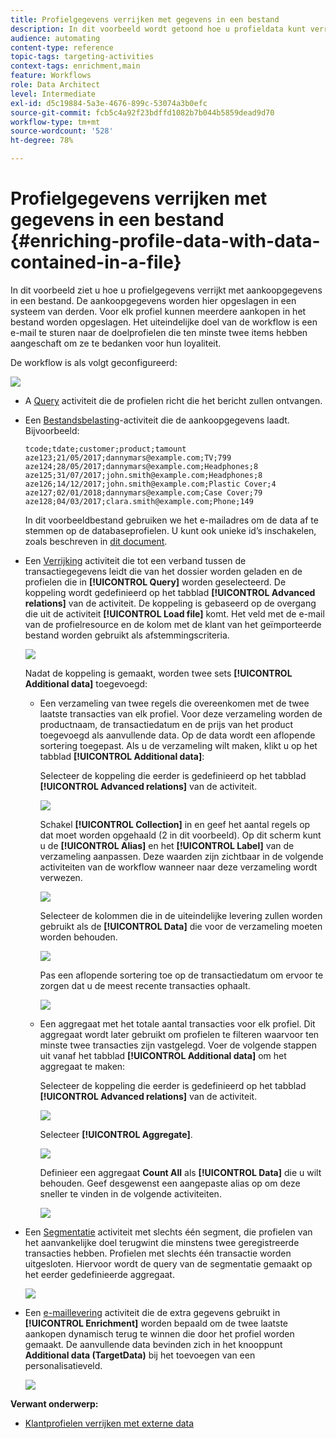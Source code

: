 ```yaml
---
title: Profielgegevens verrijken met gegevens in een bestand
description: In dit voorbeeld wordt getoond hoe u profieldata kunt verrijken met aankoopdata in een bestand.
audience: automating
content-type: reference
topic-tags: targeting-activities
context-tags: enrichment,main
feature: Workflows
role: Data Architect
level: Intermediate
exl-id: d5c19884-5a3e-4676-899c-53074a3b0efc
source-git-commit: fcb5c4a92f23bdffd1082b7b044b5859dead9d70
workflow-type: tm+mt
source-wordcount: '528'
ht-degree: 78%

---
```


# Profielgegevens verrijken met gegevens in een bestand {#enriching-profile-data-with-data-contained-in-a-file}

In dit voorbeeld ziet u hoe u profielgegevens verrijkt met aankoopgegevens in een bestand. De aankoopgegevens worden hier opgeslagen in een systeem van derden. Voor elk profiel kunnen meerdere aankopen in het bestand worden opgeslagen. Het uiteindelijke doel van de workflow is een e-mail te sturen naar de doelprofielen die ten minste twee items hebben aangeschaft om ze te bedanken voor hun loyaliteit.

De workflow is als volgt geconfigureerd:

![](assets/enrichment_example_workflow.png)

* A [Query](../../automating/using/query.md) activiteit die de profielen richt die het bericht zullen ontvangen.
* Een [Bestandsbelasting](../../automating/using/load-file.md)-activiteit die de aankoopgegevens laadt. Bijvoorbeeld:

   ```
   tcode;tdate;customer;product;tamount
   aze123;21/05/2017;dannymars@example.com;TV;799
   aze124;28/05/2017;dannymars@example.com;Headphones;8
   aze125;31/07/2017;john.smith@example.com;Headphones;8
   aze126;14/12/2017;john.smith@example.com;Plastic Cover;4
   aze127;02/01/2018;dannymars@example.com;Case Cover;79
   aze128;04/03/2017;clara.smith@example.com;Phone;149
   ```

   In dit voorbeeldbestand gebruiken we het e-mailadres om de data af te stemmen op de databaseprofielen. U kunt ook unieke id’s inschakelen, zoals beschreven in [dit document](../../developing/using/configuring-the-resource-s-data-structure.md#generating-a-unique-id-for-profiles-and-custom-resources).

* Een [Verrijking](../../automating/using/enrichment.md) activiteit die tot een verband tussen de transactiegegevens leidt die van het dossier worden geladen en de profielen die in **[!UICONTROL Query]** worden geselecteerd. De koppeling wordt gedefinieerd op het tabblad **[!UICONTROL Advanced relations]** van de activiteit. De koppeling is gebaseerd op de overgang die uit de activiteit **[!UICONTROL Load file]** komt. Het veld met de e-mail van de profielresource en de kolom met de klant van het geïmporteerde bestand worden gebruikt als afstemmingscriteria.

   ![](assets/enrichment_example_workflow2.png)

   Nadat de koppeling is gemaakt, worden twee sets **[!UICONTROL Additional data]** toegevoegd:

   * Een verzameling van twee regels die overeenkomen met de twee laatste transacties van elk profiel. Voor deze verzameling worden de productnaam, de transactiedatum en de prijs van het product toegevoegd als aanvullende data. Op de data wordt een aflopende sortering toegepast. Als u de verzameling wilt maken, klikt u op het tabblad **[!UICONTROL Additional data]**:

      Selecteer de koppeling die eerder is gedefinieerd op het tabblad **[!UICONTROL Advanced relations]** van de activiteit.

      ![](assets/enrichment_example_workflow3.png)

      Schakel **[!UICONTROL Collection]** in en geef het aantal regels op dat moet worden opgehaald (2 in dit voorbeeld). Op dit scherm kunt u de **[!UICONTROL Alias]** en het **[!UICONTROL Label]** van de verzameling aanpassen. Deze waarden zijn zichtbaar in de volgende activiteiten van de workflow wanneer naar deze verzameling wordt verwezen.

      ![](assets/enrichment_example_workflow4.png)

      Selecteer de kolommen die in de uiteindelijke levering zullen worden gebruikt als de **[!UICONTROL Data]** die voor de verzameling moeten worden behouden.

      ![](assets/enrichment_example_workflow6.png)

      Pas een aflopende sortering toe op de transactiedatum om ervoor te zorgen dat u de meest recente transacties ophaalt.

      ![](assets/enrichment_example_workflow7.png)

   * Een aggregaat met het totale aantal transacties voor elk profiel. Dit aggregaat wordt later gebruikt om profielen te filteren waarvoor ten minste twee transacties zijn vastgelegd. Voer de volgende stappen uit vanaf het tabblad **[!UICONTROL Additional data]** om het aggregaat te maken:

      Selecteer de koppeling die eerder is gedefinieerd op het tabblad **[!UICONTROL Advanced relations]** van de activiteit.

      ![](assets/enrichment_example_workflow3.png)

      Selecteer **[!UICONTROL Aggregate]**.

      ![](assets/enrichment_example_workflow8.png)

      Definieer een aggregaat **Count All** als **[!UICONTROL Data]** die u wilt behouden. Geef desgewenst een aangepaste alias op om deze sneller te vinden in de volgende activiteiten.

      ![](assets/enrichment_example_workflow9.png)

* Een [Segmentatie](../../automating/using/segmentation.md) activiteit met slechts één segment, die profielen van het aanvankelijke doel terugwint die minstens twee geregistreerde transacties hebben. Profielen met slechts één transactie worden uitgesloten. Hiervoor wordt de query van de segmentatie gemaakt op het eerder gedefinieerde aggregaat.

   ![](assets/enrichment_example_workflow5.png)

* Een [e-maillevering](../../automating/using/email-delivery.md) activiteit die de extra gegevens gebruikt in **[!UICONTROL Enrichment]** worden bepaald om de twee laatste aankopen dynamisch terug te winnen die door het profiel worden gemaakt. De aanvullende data bevinden zich in het knooppunt **Additional data (TargetData)** bij het toevoegen van een personalisatieveld.

   ![](assets/enrichment_example_workflow10.png)

**Verwant onderwerp:**

* [Klantprofielen verrijken met externe data](https://helpx.adobe.com/campaign/kb/simplify-campaign-management.html#Managedatatofuelengagingexperiences)
